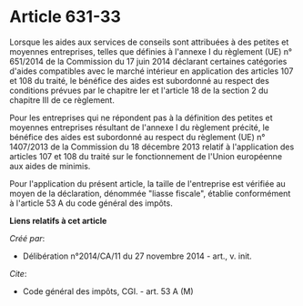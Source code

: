 # Article 631-33

Lorsque les aides aux services de conseils sont attribuées à des petites et moyennes entreprises, telles que définies à
l'annexe I du règlement (UE) n° 651/2014 de la Commission du 17 juin 2014 déclarant certaines catégories d'aides compatibles
avec le marché intérieur en application des articles 107 et 108 du traité, le bénéfice des aides est subordonné au respect
des conditions prévues par le chapitre Ier et l'article 18 de la section 2 du chapitre III de ce règlement. 

Pour les entreprises qui ne répondent pas à la définition des petites et moyennes entreprises résultant de l'annexe I du
règlement précité, le bénéfice des aides est subordonné au respect du règlement (UE) n° 1407/2013 de la Commission du 18
décembre 2013 relatif à l'application des articles 107 et 108 du traité sur le fonctionnement de l'Union européenne aux aides
de minimis. 

Pour l'application du présent article, la taille de l'entreprise est vérifiée au moyen de la déclaration, dénommée "liasse
fiscale", établie conformément à l'article 53 A du code général des impôts.

**Liens relatifs à cet article**

_Créé par_:

  - Délibération n°2014/CA/11 du 27 novembre 2014 - art., v. init.

_Cite_:

  - Code général des impôts, CGI. - art. 53 A (M)
